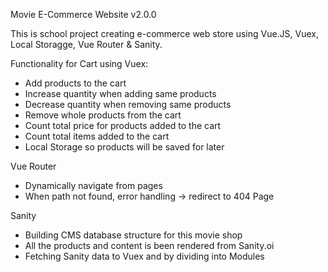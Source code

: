 Movie E-Commerce Website v2.0.0

This is school project creating e-commerce web store using Vue.JS, Vuex, Local Storagge, Vue Router & Sanity. 

Functionality for Cart using Vuex:
- Add products to the cart
- Increase quantity when adding same products
- Decrease quantity when removing same products
- Remove whole products from the cart
- Count total price for products added to the cart
- Count total items added to the cart
- Local Storage so products will be saved for later

Vue Router
- Dynamically navigate from pages
- When path not found, error handling -> redirect to 404 Page


Sanity
- Building CMS database structure for this movie shop
- All the products and content is been rendered from Sanity.oi 
- Fetching Sanity data to Vuex and by dividing into Modules
